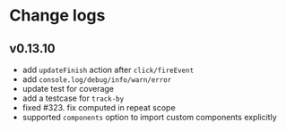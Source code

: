 # Change logs

## v0.13.10

- add `updateFinish` action after `click/fireEvent`
- add `console.log/debug/info/warn/error`
- update test for coverage
- add a testcase for `track-by`
- fixed #323. fix computed in repeat scope
- supported `components` option to import custom components explicitly
